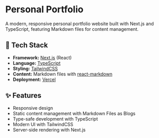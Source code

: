 # Personal Portfolio

A modern, responsive personal portfolio website built with Next.js and TypeScript, featuring Markdown files for content management.

## 🚀 Tech Stack

- **Framework:** [Next.js](https://nextjs.org/) (React)
- **Language:** [TypeScript](https://www.typescriptlang.org/)
- **Styling:** [TailwindCSS](https://tailwindcss.com/)
- **Content:** Markdown files with [react-markdown](https://github.com/remarkjs/react-markdown)
- **Deployment:** [Vercel](https://vercel.com)

## ✨ Features

- Responsive design
- Static content management with Markdown Files as Blogs
- Type-safe development with TypeScript
- Modern UI with TailwindCSS
- Server-side rendering with Next.js


